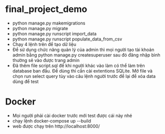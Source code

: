 ﻿# final_project_demo
- python manage.py makemigrations
- python manage.py migrate
- python manage.py runscript import_data
- python manage.py runscript populate_data_from_csv
- Chạy 4 lệnh trên để tạo dữ liệu 
- Để sử dụng chức năng quản lý của admin thì mọi người tạo tài khoản admin bằng python manage.py createsuperuser 
sau đó đăng nhập bình thường sẽ vào được trang admin 
- Đã thêm file script.sql để khi người khác vào làm có thể làm trên database ban đầu. Để dùng thì cần cài extentions SQLite. Mở file và chọn run select query tùy vào câu lệnh người trước để lại để xóa data dùng để test

# Docker 
- Mọi người phải cài docker trước mới test được cái này nhé
- chạy lệnh docker-compose up --build
- web được chạy trên http://localhost:8000/
